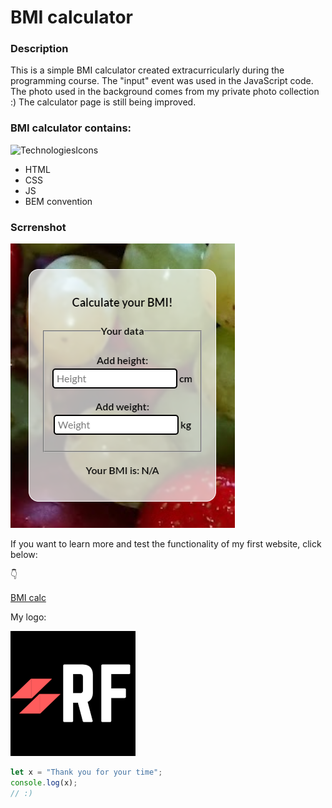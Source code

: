 # **BMI calculator**

### Description

This is a simple BMI calculator created extracurricularly during the programming course. The "input" event was used in the JavaScript code. The photo used in the background comes from my private photo collection :) The calculator page is still being improved.

### BMI calculator contains:

![TechnologiesIcons](https://skillicons.dev/icons?i=html,css,js,github,vscode)

- HTML
- CSS
- JS
- BEM convention

### Scrrenshot

![BMI screenshot](https://github.com/RobFyd/BMI-Calculator/blob/main/fotos/bmiSS.png?raw=true)

If you want to learn more and test the functionality of my first website, click below:

👇

[BMI calc](https://robfyd.github.io/BMI-Calculator/)


My logo:

![LOGO](https://github.com/RobFyd/BMI-Calculator/blob/main/fotos/RFLogo.png?raw=true)


```javascript
let x = "Thank you for your time";
console.log(x);
// :)
```

